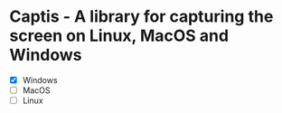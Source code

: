 # Captis - A library for capturing the screen on Linux, MacOS and Windows

- [x] Windows
- [ ] MacOS
- [ ] Linux

